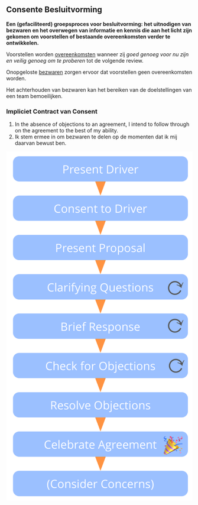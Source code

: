 ## Consente Besluitvorming

**Een (gefaciliteerd) groepsproces voor besluitvorming: het uitnodigen van bezwaren en het overwegen van informatie en kennis die aan het licht zijn gekomen om voorstellen of bestaande overeenkomsten verder te ontwikkelen.**

Voorstellen worden [overeenkomsten](glossary:agreement) wanneer zij *goed genoeg voor nu zijn en veilig genoeg om te proberen* tot de volgende review.

Onopgeloste [bezwaren](glossary:objection) zorgen ervoor dat voorstellen geen overeenkomsten worden.

Het achterhouden van bezwaren kan het bereiken van de doelstellingen van een team bemoeilijken.

### Impliciet Contract van Consent

1. In the absence of objections to an agreement, I intend to follow through on the agreement to the best of my ability.
2. Ik stem ermee in om bezwaren te delen op de momenten dat ik mij daarvan bewust ben.

![Consente Besluitvorming](img/agreements/consent-decision-making.png)